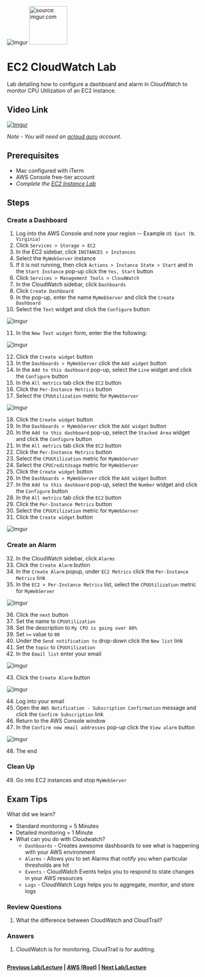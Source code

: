 ![Imgur](https://i.imgur.com/9awJmtb.png) <img src="https://i.imgur.com/CcwL2Ph.png" width="100" title="source: imgur.com" />


EC2 CloudWatch Lab
======

Lab detailing how to configure a dashboard and alarm in CloudWatch to monitor CPU Utilization of an EC2 instance.


## Video Link

[![Imgur](https://i.imgur.com/7HFLiJe.png)](https://acloud.guru/course/aws-certified-solutions-architect-associate/learn/ec2/cloudwatch/watch)

*Note - You will need an [acloud.guru](acloud.guru) account.*


## Prerequisites

*   Mac configured with iTerm
*   AWS Console free-tier account
*   *Complete the [EC2 Instance Lab](ec2-instance-lab.md)*


## Steps

### Create a Dashboard

 1.   Log into the AWS Console and note your region -- Example `US East (N. Virginia)`
 2.   Click `Services > Storage > EC2`
 3.   In the EC2 sidebar, click `INSTANCES > Instances`
 4.   Select the `MyWebServer` instance
 5.   If it is not running, then click `Actions > Instance State > Start` and in the `Start Instance` pop-up click
      the `Yes, Start` button   
 6.   Click `Services > Management Tools > CloudWatch`
 7.   In the CloudWatch sidebar, click `Dashboards`
 8.   Click `Create Dashboard`
 9.   In the pop-up, enter the name `MyWebServer` and click the `Create Dashboard`
 10.  Select the `Text` widget and click the `Configure` button
 
  ![Imgur](https://i.imgur.com/qABzEmO.png)
    
 11.  In the `New Text widget` form, enter the the following:
 
  ![Imgur](https://i.imgur.com/H1sSVpK.png)
 
 12.  Click the `Create widget` button
 13.  In the `Dashboards > MyWebServer` click the `Add widget` button
 14.  In the `Add to this dashboard` pop-up, select the `Line` widget and click the `Configure` button
 15.  In the `All metrics` tab click the `EC2` button
 16.  Click the `Per-Instance Metrics` button
 17.  Select the `CPUUtilization` metric for `MyWebServer`
 
  ![Imgur](https://i.imgur.com/7CQ04JV.png)
    
 18.  Click the `Create widget` button
 19.  In the `Dashboards > MyWebServer` click the `Add widget` button
 20.  In the `Add to this dashboard` pop-up, select the `Stacked Area` widget and click the `Configure` button
 21.  In the `All metrics` tab click the `EC2` button
 22.  Click the `Per-Instance Metrics` button
 23.  Select the `CPUUtilization` metric for `MyWebServer`
 24.  Select the `CPUCreditUsage` metric for `MyWebServer`
 25.  Click the `Create widget` button
 26.  In the `Dashboards > MyWebServer` click the `Add widget` button
 27.  In the `Add to this dashboard` pop-up, select the `Number` widget and click the `Configure` button 
 28.  In the `All metrics` tab click the `EC2` button
 29.  Click the `Per-Instance Metrics` button
 30.  Select the `CPUUtilization` metric for `MyWebServer`
 31.  Click the `Create widget` button
 
  ![Imgur](https://i.imgur.com/7qbBSjg.png)
    
 
 ### Create an Alarm
 
 32.  In the CloudWatch sidebar, click `Alarms`
 33.  Click the `Create Alarm` button
 34.  In the `Create Alarm` popup, under `EC2 Metrics` click the `Per-Instance Metrics` link
 35.  In the `EC2 > Per-Instance Metrics` list, select the `CPUUtilization` metric for `MyWebServer`  
   
  ![Imgur](https://i.imgur.com/3Z92WzA.png)
 
 36.  Click the `next` button
 37.  Set the name to `CPUUtilization`
 38.  Set the description to `My CPU is going over 80%` 
 39.  Set `>=` value to `80`
 40.  Under the `Send notification to` drop-down click the `New list` link
 41.  Set the `topic` to `CPUUtilization`
 42.  In the `Email list` enter your email
 
  ![Imgur](https://i.imgur.com/VYA5572.png)
 
 43.  Click the `Create Alarm` button
 
  ![Imgur](https://i.imgur.com/l0RZDe5.png)
 
 44.  Log into your email
 45.  Open the `AWS Notification - Subscription Confirmation` message and click the `Confirm Subscription` link
 46.  Return to the AWS Console window
 47.  In the `Confirm new email addresses` pop-up click the `View alarm` button
 
  ![Imgur](https://i.imgur.com/r4BBD25.png)
    
 48.  The end 
 
 
 ### Clean Up
 
 49. Go into EC2 instances and stop `MyWebServer`
  
   
## Exam Tips

What did we learn?

* Standard monitoring = 5 Minutes
* Detailed monitoring = 1 Minute
* What can you do with Cloudwatch?
  * `Dashboards` - Creates awesome dashboards to see what is happening with your AWS environment
  * `Alarms` - Allows you to set Alarms that notify you when particular thresholds are hit
  * `Events` - CloudWatch Events helps you to respond to state changes in your AWS resources
  * `Logs` - CloudWatch Logs helps you to aggregate, monitor, and store logs


### Review Questions

1.  What the difference between CloudWatch and CloudTrail?


### Answers

1.  CloudWatch is for monitoring. CloudTrail is for auditing.


##

**[Previous Lab/Lecture](ec2-elastic-load-balancer-lab.md) | [AWS (Root)](../readme.adoc) | [Next Lab/Lecture](ec2-cloudwatch-lab.md)** 
